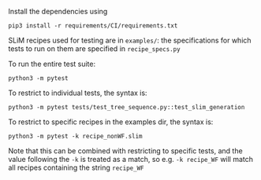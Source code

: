 Install the dependencies using

```
pip3 install -r requirements/CI/requirements.txt
```

SLiM recipes used for testing are in `examples/`: the specifications for which
tests to run on them are specified in `recipe_specs.py`

To run the entire test suite: 

```
python3 -m pytest
```

To restrict to individual tests, the syntax is:

```
python3 -m pytest tests/test_tree_sequence.py::test_slim_generation
```


To restrict to specific recipes in the examples dir, the syntax is:

```
python3 -m pytest -k recipe_nonWF.slim
```

Note that this can be combined with restricting to specific tests, and the value
following the `-k` is treated as a match, so e.g. `-k recipe_WF` will match all recipes
containing the string `recipe_WF`